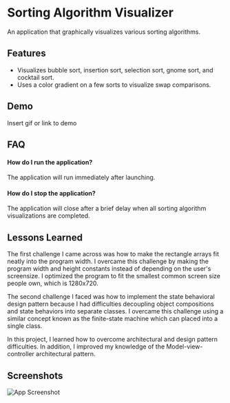 
# Sorting Algorithm Visualizer

An application that graphically visualizes various sorting algorithms.



## Features

- Visualizes bubble sort, insertion sort, selection sort, gnome sort, and cocktail sort.
- Uses a color gradient on a few sorts to visualize swap comparisons.



## Demo

Insert gif or link to demo


## FAQ

#### How do I run the application?

The application will run immediately after launching.

#### How do I stop the application?

The application will close after a brief delay when all sorting algorithm visualizations
are completed.


## Lessons Learned

The first challenge I came across was how to make the rectangle arrays fit neatly into the
program width. I overcame this challenge by making the program width and height constants 
instead of depending on the user's screensize. I optimized the program to fit the smallest 
common screen size people own, which is 1280x720.

The second challenge I faced was how to implement the state behavioral design pattern 
because I had difficulties decoupling object compositions and state behaviors into separate 
classes. I overcame this challenge using a similar concept known as the finite-state machine 
which can placed into a single class.

In this project, I learned how to overcome architectural and design pattern difficulties. 
In addition, I improved my knowledge of the Model-view-controller architectural pattern.
## Screenshots

![App Screenshot](https://via.placeholder.com/468x300?text=App+Screenshot+Here)

